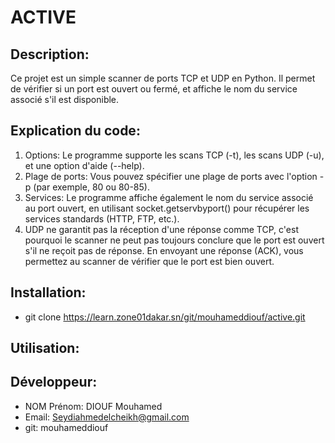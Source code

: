 # ACTIVE

## Description:
Ce projet est un simple scanner de ports TCP et UDP en Python. Il permet de vérifier si un port est ouvert ou fermé, et affiche le nom du service associé s'il est disponible.

## Explication du code:
1) Options: Le programme supporte les scans TCP (-t), les scans UDP (-u), et une option d'aide (--help).
2) Plage de ports: Vous pouvez spécifier une plage de ports avec l'option -p (par exemple, 80 ou 80-85).
3) Services: Le programme affiche également le nom du service associé au port ouvert, en utilisant socket.getservbyport() pour récupérer les services standards (HTTP, FTP, etc.).
4) UDP ne garantit pas la réception d'une réponse comme TCP, c'est pourquoi le scanner ne peut pas toujours conclure que le port est ouvert s'il ne reçoit pas de réponse. En envoyant une réponse (ACK), vous permettez au scanner de vérifier que le port est bien ouvert.

## Installation:
- git clone https://learn.zone01dakar.sn/git/mouhameddiouf/active.git

## Utilisation:

## Développeur:
- NOM Prénom: DIOUF Mouhamed
- Email: Seydiahmedelcheikh@gmail.com
- git: mouhameddiouf